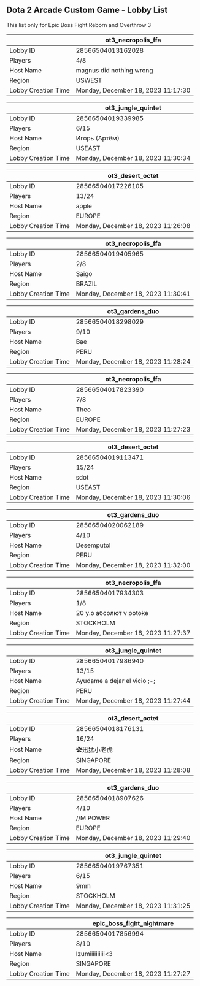 ## Dota 2 Arcade Custom Game - Lobby List

This list only for Epic Boss Fight Reborn and Overthrow 3

|  | ot3_necropolis_ffa |
| ------ | ------ |
| Lobby ID | 28566504013162028 |
| Players | 4/8 |
| Host Name | magnus did nothing wrong |
| Region | USWEST |
| Lobby Creation Time | Monday, December 18, 2023 11:17:30 |


|  | ot3_jungle_quintet |
| ------ | ------ |
| Lobby ID | 28566504019339985 |
| Players | 6/15 |
| Host Name | Игорь (Артём) |
| Region | USEAST |
| Lobby Creation Time | Monday, December 18, 2023 11:30:34 |


|  | ot3_desert_octet |
| ------ | ------ |
| Lobby ID | 28566504017226105 |
| Players | 13/24 |
| Host Name | apple |
| Region | EUROPE |
| Lobby Creation Time | Monday, December 18, 2023 11:26:08 |


|  | ot3_necropolis_ffa |
| ------ | ------ |
| Lobby ID | 28566504019405965 |
| Players | 2/8 |
| Host Name | Saigo |
| Region | BRAZIL |
| Lobby Creation Time | Monday, December 18, 2023 11:30:41 |


|  | ot3_gardens_duo |
| ------ | ------ |
| Lobby ID | 28566504018298029 |
| Players | 9/10 |
| Host Name | Bae |
| Region | PERU |
| Lobby Creation Time | Monday, December 18, 2023 11:28:24 |


|  | ot3_necropolis_ffa |
| ------ | ------ |
| Lobby ID | 28566504017823390 |
| Players | 7/8 |
| Host Name | Theo |
| Region | EUROPE |
| Lobby Creation Time | Monday, December 18, 2023 11:27:23 |


|  | ot3_desert_octet |
| ------ | ------ |
| Lobby ID | 28566504019113471 |
| Players | 15/24 |
| Host Name | sdot |
| Region | USEAST |
| Lobby Creation Time | Monday, December 18, 2023 11:30:06 |


|  | ot3_gardens_duo |
| ------ | ------ |
| Lobby ID | 28566504020062189 |
| Players | 4/10 |
| Host Name | Desemputol |
| Region | PERU |
| Lobby Creation Time | Monday, December 18, 2023 11:32:00 |


|  | ot3_necropolis_ffa |
| ------ | ------ |
| Lobby ID | 28566504017934303 |
| Players | 1/8 |
| Host Name | 20 y.o абсолют v potoke |
| Region | STOCKHOLM |
| Lobby Creation Time | Monday, December 18, 2023 11:27:37 |


|  | ot3_jungle_quintet |
| ------ | ------ |
| Lobby ID | 28566504017986940 |
| Players | 13/15 |
| Host Name | Ayudame a dejar el vicio ;-; |
| Region | PERU |
| Lobby Creation Time | Monday, December 18, 2023 11:27:44 |


|  | ot3_desert_octet |
| ------ | ------ |
| Lobby ID | 28566504018176131 |
| Players | 16/24 |
| Host Name | ✿迅猛小老虎 |
| Region | SINGAPORE |
| Lobby Creation Time | Monday, December 18, 2023 11:28:08 |


|  | ot3_gardens_duo |
| ------ | ------ |
| Lobby ID | 28566504018907626 |
| Players | 4/10 |
| Host Name | //M POWER |
| Region | EUROPE |
| Lobby Creation Time | Monday, December 18, 2023 11:29:40 |


|  | ot3_jungle_quintet |
| ------ | ------ |
| Lobby ID | 28566504019767351 |
| Players | 6/15 |
| Host Name | 9mm |
| Region | STOCKHOLM |
| Lobby Creation Time | Monday, December 18, 2023 11:31:25 |


|  | epic_boss_fight_nightmare |
| ------ | ------ |
| Lobby ID | 28566504017856994 |
| Players | 8/10 |
| Host Name | Izumiiiiiiiiii<3 |
| Region | SINGAPORE |
| Lobby Creation Time | Monday, December 18, 2023 11:27:27 |


